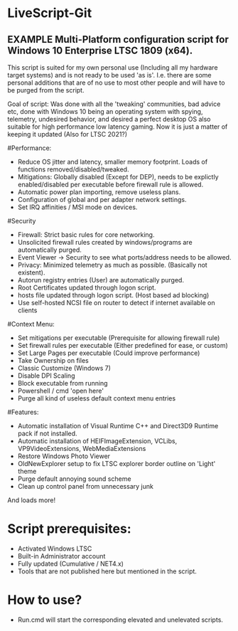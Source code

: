 
# LiveScript-Git

## EXAMPLE Multi-Platform configuration script for Windows 10 Enterprise LTSC 1809 (x64).

This script is suited for my own personal use (Including all my hardware target systems) and is not ready to be used 'as is'. 
I.e. there are some personal additions that are of no use to most other people and will have to be purged from the script.

Goal of script: Was done with all the 'tweaking' communities, bad advice etc, done with Windows 10 being an operating system with spying, telemetry, undesired behavior, and  desired a perfect desktop OS also suitable for high performance low latency gaming. Now it is just a matter of keeping it updated (Also for LTSC 2021?)



#Performance:

- Reduce OS jitter and latency, smaller memory footprint. Loads of functions removed/disabled/tweaked.
- Mitigations: Globally disabled (Except for DEP), needs to be explictly enabled/disabled per executable before firewall rule is allowed.
- Automatic power plan importing, remove useless plans.
- Configuration of global and per adapter network settings.
- Set IRQ affinities / MSI mode on devices.
    
#Security

- Firewall: Strict basic rules for core networking.
- Unsolicited firewall rules created by windows/programs are automatically purged.
- Event Viewer -> Security to see what ports/address needs to be allowed.
- Privacy: Minimized telemetry as much as possible. (Basically not existent).
- Autorun registry entries (User) are automatically purged.
- Root Certificates updated through logon script.
- hosts file updated through logon script. (Host based ad blocking)
- Use self-hosted NCSI file on router to detect if internet available on clients
    
#Context Menu:
- Set mitigations per executable (Prerequisite for allowing firewall rule)
- Set firewall rules per executable (Either predefined for ease, or custom)
- Set Large Pages per executable (Could improve performance)
- Take Ownership on files
- Classic Customize (Windows 7)
- Disable DPI Scaling
- Block executable from running
- Powershell / cmd 'open here'
- Purge all kind of useless default context menu entries

#Features:
- Automatic installation of Visual Runtime C++ and Direct3D9 Runtime pack if not installed.
- Automatic installation of HEIFImageExtension, VCLibs, VP9VideoExtensions, WebMediaExtensions
- Restore Windows Photo Viewer
- OldNewExplorer setup to fix LTSC explorer border outline on 'Light' theme
- Purge default annoying sound scheme
- Clean up control panel from unnecessary junk
    
And loads more!

# Script prerequisites:
- Activated Windows LTSC
- Built-in Administrator account
- Fully updated (Cumulative / NET4.x)
- Tools that are not published here but mentioned in the script.

# How to use?
- Run.cmd will start the corresponding elevated and unelevated scripts.
